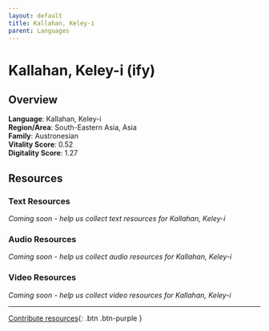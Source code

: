 ```yaml
---
layout: default
title: Kallahan, Keley-i
parent: Languages
---
```


# Kallahan, Keley-i (ify)

## Overview

**Language**: Kallahan, Keley-i  
**Region/Area**: South-Eastern Asia, Asia  
**Family**: Austronesian  
**Vitality Score**: 0.52  
**Digitality Score**: 1.27  

## Resources

### Text Resources
*Coming soon - help us collect text resources for Kallahan, Keley-i*

### Audio Resources
*Coming soon - help us collect audio resources for Kallahan, Keley-i*

### Video Resources
*Coming soon - help us collect video resources for Kallahan, Keley-i*

---

[Contribute resources](https://fairtrain.github.io/){: .btn .btn-purple }
